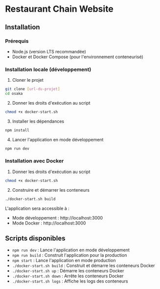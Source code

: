 # Restaurant Chain Website

## Installation

### Prérequis
- Node.js (version LTS recommandée)
- Docker et Docker Compose (pour l'environnement conteneurisé)

### Installation locale (développement)
1. Cloner le projet
```bash
git clone [url-du-projet]
cd osaka
```

2. Donner les droits d'exécution au script
```bash
chmod +x docker-start.sh
```

3. Installer les dépendances
```bash
npm install
```

4. Lancer l'application en mode développement
```bash
npm run dev
```

### Installation avec Docker
1. Donner les droits d'exécution au script
```bash
chmod +x docker-start.sh
```

2. Construire et démarrer les conteneurs
```bash
./docker-start.sh build
```

L'application sera accessible à :
- Mode développement : http://localhost:3000
- Mode Docker : http://localhost:3000

## Scripts disponibles

- `npm run dev` : Lance l'application en mode développement
- `npm run build` : Construit l'application pour la production
- `npm start` : Lance l'application en mode production
- `./docker-start.sh build` : Construit et démarre les conteneurs Docker
- `./docker-start.sh up` : Démarre les conteneurs Docker
- `./docker-start.sh down` : Arrête les conteneurs Docker
- `./docker-start.sh logs` : Affiche les logs des conteneurs
